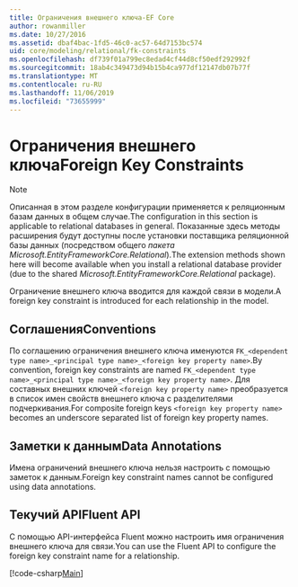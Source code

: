```yaml
---
title: Ограничения внешнего ключа-EF Core
author: rowanmiller
ms.date: 10/27/2016
ms.assetid: dbaf4bac-1fd5-46c0-ac57-64d7153bc574
uid: core/modeling/relational/fk-constraints
ms.openlocfilehash: df739f01a799ec8edad4cf44d8cf50edf292992f
ms.sourcegitcommit: 18ab4c349473d94b15b4ca977df12147db07b77f
ms.translationtype: MT
ms.contentlocale: ru-RU
ms.lasthandoff: 11/06/2019
ms.locfileid: "73655999"
---
```

# <a name="foreign-key-constraints"></a><span data-ttu-id="c76fb-102">Ограничения внешнего ключа</span><span class="sxs-lookup"><span data-stu-id="c76fb-102">Foreign Key Constraints</span></span>

> [!NOTE]  
> <span data-ttu-id="c76fb-103">Описанная в этом разделе конфигурации применяется к реляционным базам данных в общем случае.</span><span class="sxs-lookup"><span data-stu-id="c76fb-103">The configuration in this section is applicable to relational databases in general.</span></span> <span data-ttu-id="c76fb-104">Показанные здесь методы расширения будут доступны после установки поставщика реляционной базы данных (посредством общего *пакета Microsoft.EntityFrameworkCore.Relational*).</span><span class="sxs-lookup"><span data-stu-id="c76fb-104">The extension methods shown here will become available when you install a relational database provider (due to the shared *Microsoft.EntityFrameworkCore.Relational* package).</span></span>

<span data-ttu-id="c76fb-105">Ограничение внешнего ключа вводится для каждой связи в модели.</span><span class="sxs-lookup"><span data-stu-id="c76fb-105">A foreign key constraint is introduced for each relationship in the model.</span></span>

## <a name="conventions"></a><span data-ttu-id="c76fb-106">Соглашения</span><span class="sxs-lookup"><span data-stu-id="c76fb-106">Conventions</span></span>

<span data-ttu-id="c76fb-107">По соглашению ограничения внешнего ключа именуются `FK_<dependent type name>_<principal type name>_<foreign key property name>`.</span><span class="sxs-lookup"><span data-stu-id="c76fb-107">By convention, foreign key constraints are named `FK_<dependent type name>_<principal type name>_<foreign key property name>`.</span></span> <span data-ttu-id="c76fb-108">Для составных внешних ключей `<foreign key property name>` преобразуется в список имен свойств внешнего ключа с разделителями подчеркивания.</span><span class="sxs-lookup"><span data-stu-id="c76fb-108">For composite foreign keys `<foreign key property name>` becomes an underscore separated list of foreign key property names.</span></span>

## <a name="data-annotations"></a><span data-ttu-id="c76fb-109">Заметки к данным</span><span class="sxs-lookup"><span data-stu-id="c76fb-109">Data Annotations</span></span>

<span data-ttu-id="c76fb-110">Имена ограничений внешнего ключа нельзя настроить с помощью заметок к данным.</span><span class="sxs-lookup"><span data-stu-id="c76fb-110">Foreign key constraint names cannot be configured using data annotations.</span></span>

## <a name="fluent-api"></a><span data-ttu-id="c76fb-111">Текучий API</span><span class="sxs-lookup"><span data-stu-id="c76fb-111">Fluent API</span></span>

<span data-ttu-id="c76fb-112">С помощью API-интерфейса Fluent можно настроить имя ограничения внешнего ключа для связи.</span><span class="sxs-lookup"><span data-stu-id="c76fb-112">You can use the Fluent API to configure the foreign key constraint name for a relationship.</span></span>

[!code-csharp[Main](../../../../samples/core/Modeling/FluentAPI/Relational/RelationshipConstraintName.cs?name=Constraint&highlight=12)]
